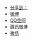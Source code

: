 <div class="ds-share" data-thread-key="{{ page.id }}" data-title="{{ page.title }}" data-images="此处请替换为分享时显示的图片的链接地址" data-content="此处请替换为分享时显示的内容" data-url="{{ site.url }}{{ page.url | remove:'index.html' }}">
	<div class="ds-share-inline">
		<ul  class="ds-share-icons-16">
		<li data-toggle="ds-share-icons-more"><a class="ds-more" href="javascript:void(0);">分享到：</a></li>
		<li><a class="ds-weibo" href="javascript:void(0);" data-service="weibo">微博</a></li>
		<li><a class="ds-qzone" href="javascript:void(0);" data-service="qzone">QQ空间</a></li>
		<li><a class="ds-qqt" href="javascript:void(0);" data-service="qqt">腾讯微博</a></li>
		<li><a class="ds-wechat" href="javascript:void(0);" data-service="wechat">微信</a></li>
		</ul>
		<div class="ds-share-icons-more">
		</div>
	</div>
 </div>
<div class="ds-thread" data-thread-key="{{ page.id }}" data-title="{{ page.title }}" data-url="{{ site.url }}{{ page.url | remove:'index.html' }}"></div>

<script>
var duoshuoQuery = {short_name:"jerkwin"};
	(function() {
		var ds = document.createElement('script');
		ds.type = 'text/javascript';ds.async = true;
		//ds.src = (document.location.protocol == 'https:' ? 'https:' : 'http:') + '//static.duoshuo.com/embed.js';
		ds.src='/jscss/embed.js';
		ds.charset = 'UTF-8';
		(document.getElementsByTagName('head')[0]
		 || document.getElementsByTagName('body')[0]).appendChild(ds);
	})();
</script>
